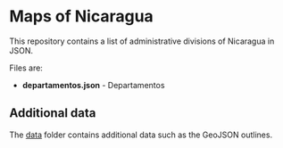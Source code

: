 # Maps of Nicaragua

This repository contains a list of administrative divisions of Nicaragua in JSON.

Files are:
  - **departamentos.json** - Departamentos

## Additional data

The [data](https://github.com/lopezrj/nimap/tree/main/data) folder contains additional data such as the GeoJSON outlines.